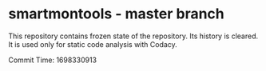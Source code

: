 # smartmontools - master branch

This repository contains frozen state of the repository.
Its history is cleared. It is used only for static code
analysis with Codacy.

Commit Time: 1698330913